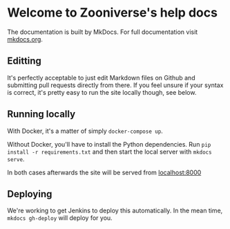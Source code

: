 # Welcome to Zooniverse's help docs

The documentation is built by MkDocs. For full documentation visit [mkdocs.org](https://mkdocs.org).

## Editting

It's perfectly acceptable to just edit Markdown files on Github and submitting
pull requests directly from there. If you feel unsure if your syntax is
correct, it's pretty easy to run the site locally though, see below.

## Running locally

With Docker, it's a matter of simply `docker-compose up`.

Without Docker, you'll have to install the Python dependencies. Run `pip
install -r requirements.txt` and then start the local server with `mkdocs
serve`. 

In both cases afterwards the site will be served from [localhost:8000](htto://localhost:8000)

## Deploying

We're working to get Jenkins to deploy this automatically. In the mean time, `mkdocs gh-deploy` will deploy for you.